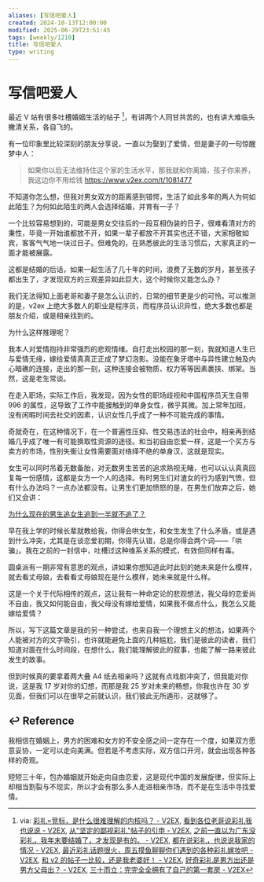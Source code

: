 ```yaml
---
aliases: [写信吧爱人]
created: 2024-10-13T12:00:00
modified: 2025-06-29T23:51:45
tags: [weekly/1210]
title: 写信吧爱人
type: writing
---
```


# 写信吧爱人

最近 V 站有很多吐槽婚姻生活的帖子 [^v2ex-posts-marry]，有讲两个人同甘共苦的，也有讲大难临头撇清关系，各自飞的。

有一位印象里比较深刻的朋友分享说，一直以为娶到了爱情，但是妻子的一句惊醒梦中人：

> 如果你以后无法维持住这个家的生活水平，那我就和你离婚，孩子你来养，我这边你不用给钱
> https://www.v2ex.com/t/1081477

不知道你怎么想，但我对男女双方的距离感到错愕，生活了如此多年的两人为何如此陌生？为何如此陌生的两人会选择结婚，并育有一子？

一个比较容易想到的，可能是男女交往后的一段互相伪装的日子，很难看清对方的秉性，毕竟一开始谁都放不开，如果一辈子都放不开其实也还不错，大家相敬如宾，客客气气地一块过日子。但难免的，在熟悉彼此的生活习惯后，大家真正的一面才能被展露。

这都是结婚的后话，如果一起生活了几十年的时间，浪费了无数的岁月，甚至孩子都出生了，才发现双方的三观差异如此巨大，这个时候你又能怎么办？

我们无法得知上面老哥和妻子是怎么认识的，日常的细节更是少的可怜。可以推测的是，v2ex 上绝大多数人的职业是程序员，而程序员认识异性，绝大多数也都是朋友介绍，或是相亲找到的。

为什么这样推理呢？

我本人对爱情抱持非常强烈的悲观情绪。自打走出校园的那一刻，我就知道人生已与爱情无缘，嫁给爱情真真正正成了梦幻泡影。没能在象牙塔中与异性建立触及内心暗礁的连接，走出的那一刻，这种连接会被物质、权力等等因素裹挟、绑架。当然，这是老生常谈。

在走入职场，实际工作后，我发现，因为女性的职场歧视和中国程序员天生自带 996 的属性，这导致了工作中能接触到的单身女性，微乎其微。加上常年加班，没有闲暇时间去社交的因素，认识女性几乎成了一种不可能完成的事情。

奇就奇在，在这种情况下，在一个普遍性压抑、性交易违法的社会中，相亲再到结婚几乎成了唯一有可能换取性资源的途径。和当初自由恋爱一样，这是一个买方与卖方的市场，性别失衡让女性需要面对络绎不绝的单身汉，这就是现实。

女生可以同时吊着无数备胎，对无数男生苦苦的追求熟视无睹，也可以认认真真回复每一份感情，这都是女方一个人的选择。有时男生们对渣女的行为感到气愤，但有什么办法吗？一点办法都没有。让男生们更加愤怒的是，在男生们放弃之后，她们又会讲：

[为什么现在的男生追女生追到一半就不追了？](https://www.zhihu.com/question/294518380/answer/613750635)

早在我上学的时候长辈就教给我，你得会哄女生，和女生发生了什么矛盾，或是遇到什么冲突，尤其是在谈恋爱初期，你得先认错，总是你得会两个词——「哄骗」。我在之前的一封信中，吐槽过这种维系关系的模式，有效但同样有毒。

圆桌派有一期非常有意思的观点，讲如果你想知道此时此刻的她未来是什么模样，就去看丈母娘，去看看丈母娘现在是什么模样，她未来就是什么样。

这是一个关于代际相传的观点，这让我有一种命定论的悲观想法，我父母的恋爱尚不自由，我又如何能自由，我父母没有嫁给爱情，如果我不做点什么，我怎么又能嫁给爱情？

所以，写下这篇文章是我的另一种尝试，也来自我一个理想主义的想法，如果两个人能被对方的文字吸引，也许就能避免上面的几种尴尬，我们是彼此的读者，我们知道对面在什么时间段，在想什么，我们能理解彼此的叙事，也能了解一路来彼此发生的故事。

但到时候真的要拿着两大叠 A4 纸去相亲吗？这就有点戏剧冲突了，但我能对你说，这是我 17 岁对你的幻想，而那是我 25 岁对未来的畅想，你我也许在 30 岁见面，但我们可以在很早之前就认识，我们彼此无所遁形，这就够了。

## ↩ Reference

我相信在婚姻上，男方的困难和女方的不安全感之间一定存在一个度，如果双方愿意妥协，一定可以走向美满。但若是不考虑实际，双方信口开河，就会出现各种各样的奇观。

短短三十年，包办婚姻就开始走向自由恋爱，这是现代中国的发展旋律，但实际上却相当割裂与不现实，所以才会有那么多人走进相亲市场，而不是在生活中寻找爱情。

[^v2ex-posts-marry]: via: [彩礼=竞标，是什么很难理解的内核吗？ - V2EX](https://www.v2ex.com/t/1081117), [看到各位老哥说彩礼我也说说 - V2EX](https://www.v2ex.com/t/1081225), [从"坚定的鄙视彩礼"帖子的引申 - V2EX](https://www.v2ex.com/t/1081284), [之前一直以为广东没彩礼，我年末要结婚了，才发现是有的。 - V2EX](https://www.v2ex.com/t/1081424), [都在说彩礼，也说说我家的情况 - V2EX](https://www.v2ex.com/t/1081528), [最近彩礼话题很火，周五摸鱼聊聊你们遇到的各种彩礼嫁妆吧 - V2EX](https://www.v2ex.com/t/1081532), [和 v2 的帖子一比较，还是我老婆好！ - V2EX](https://www.v2ex.com/t/1081538), [好奇彩礼是男方出还是男方父母出？ - V2EX](https://www.v2ex.com/t/1081580), [三十而立：完完全全拥有了自己的第一套房 - V2EX](https://www.v2ex.com/t/1081814)
